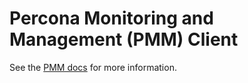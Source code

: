 # Percona Monitoring and Management (PMM) Client

See the [PMM docs](https://www.percona.com/doc/percona-monitoring-and-management/index.html) for more information.
